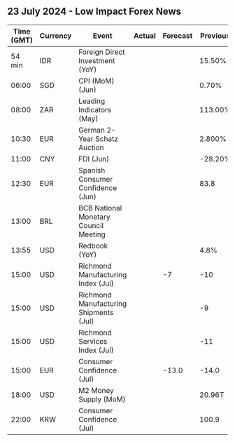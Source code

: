 ## 23 July 2024 - Low Impact Forex News

| Time (GMT) | Currency | Event | Actual | Forecast | Previous |
|------|----------|-------|--------|----------|----------|
| 54 min | IDR | Foreign Direct Investment (YoY) |  |  | 15.50% |
| 06:00 | SGD | CPI (MoM) (Jun) |  |  | 0.70% |
| 08:00 | ZAR | Leading Indicators (May) |  |  | 113.00% |
| 10:30 | EUR | German 2-Year Schatz Auction |  |  | 2.800% |
| 11:00 | CNY | FDI (Jun) |  |  | -28.20% |
| 12:30 | EUR | Spanish Consumer Confidence (Jun) |  |  | 83.8 |
| 13:00 | BRL | BCB National Monetary Council Meeting |  |  |  |
| 13:55 | USD | Redbook (YoY) |  |  | 4.8% |
| 15:00 | USD | Richmond Manufacturing Index (Jul) |  | -7 | -10 |
| 15:00 | USD | Richmond Manufacturing Shipments (Jul) |  |  | -9 |
| 15:00 | USD | Richmond Services Index (Jul) |  |  | -11 |
| 15:00 | EUR | Consumer Confidence (Jul) |  | -13.0 | -14.0 |
| 18:00 | USD | M2 Money Supply (MoM) |  |  | 20.96T |
| 22:00 | KRW | Consumer Confidence (Jul) |  |  | 100.9 |
